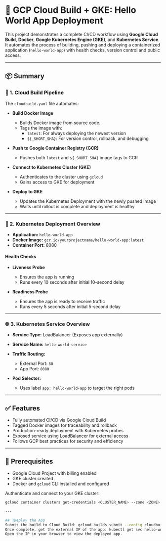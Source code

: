 # 🚀 GCP Cloud Build + GKE: Hello World App Deployment

This project demonstrates a complete CI/CD workflow using **Google Cloud Build**, **Docker**, **Google Kubernetes Engine (GKE)**, and **Kubernetes Service**. It automates the process of building, pushing and deploying a containerized application (`hello-world-app`) with health checks, version control and public access.

---

## 📦 Summary

### 🔧 1. Cloud Build Pipeline

The `cloudbuild.yaml` file automates:

- **Build Docker Image**
  - Builds Docker image from source code.
  - Tags the image with:
    - `latest`: For always deploying the newest version
    - `${_SHORT_SHA}`: For version control, rollback, and debugging

- **Push to Google Container Registry (GCR)**
  - Pushes both `latest` and `${_SHORT_SHA}` image tags to GCR

- **Connect to Kubernetes Cluster (GKE)**
  - Authenticates to the cluster using `gcloud`
  - Gains access to GKE for deployment

- **Deploy to GKE**
  - Updates the Kubernetes Deployment with the newly pushed image
  - Waits until rollout is complete and deployment is healthy

---

### 🐳 2. Kubernetes Deployment Overview

- **Application:** `hello-world-app`
- **Docker Image:** `gcr.io/yourprojectname/hello-world-app:latest`
- **Container Port:** 8080

#### Health Checks

- **Liveness Probe**
  - Ensures the app is running
  - Runs every 10 seconds after initial 10-second delay

- **Readiness Probe**
  - Ensures the app is ready to receive traffic
  - Runs every 5 seconds after initial 5-second delay

---

### 🌐 3. Kubernetes Service Overview

- **Service Type:** LoadBalancer (Exposes app externally)
- **Service Name:** `hello-world-service`
- **Traffic Routing:**
  - External Port: `80`
  - App Port: `8080`

- **Pod Selector:**
  - Uses label `app: hello-world-app` to target the right pods

---

## ✅ Features

- Fully automated CI/CD via Google Cloud Build  
- Tagged Docker images for traceability and rollback  
- Production-ready deployment with Kubernetes probes  
- Exposed service using LoadBalancer for external access  
- Follows GCP best practices for security and efficiency  

---

## 🧰 Prerequisites

- Google Cloud Project with billing enabled  
- GKE cluster created  
- Docker and `gcloud` CLI installed and configured  

Authenticate and connect to your GKE cluster:

```bash
gcloud container clusters get-credentials <CLUSTER_NAME> --zone <ZONE> --project <PROJECT_ID>

---

## 🚀Deploy the App
Submit the build to Cloud Build: gcloud builds submit --config cloudbuild.yaml .
Once complete, get the external IP of the app: kubectl get svc hello-world-service
Open the IP in your browser to view the deployed app.

